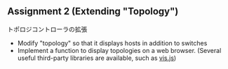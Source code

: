 ## Assignment 2 (Extending "Topology")
トポロジコントローラの拡張

* Modify "topology" so that it displays hosts in addition to switches
* Implement a function to display topologies on a web browser. (Several useful third-party libraries are available, such as [vis.js](https://github.com/almende/vis))
